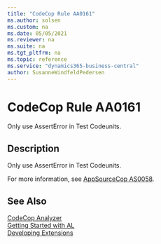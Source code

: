 ```yaml
---
title: "CodeCop Rule AA0161"
ms.author: solsen
ms.custom: na
ms.date: 05/05/2021
ms.reviewer: na
ms.suite: na
ms.tgt_pltfrm: na
ms.topic: reference
ms.service: "dynamics365-business-central"
author: SusanneWindfeldPedersen
---
```

[//]: # (START>DO_NOT_EDIT)
[//]: # (IMPORTANT:Do not edit any of the content between here and the END>DO_NOT_EDIT.)
[//]: # (Any modifications should be made in the .xml files in the ModernDev repo.)
# CodeCop Rule AA0161
Only use AssertError in Test Codeunits.

## Description
Only use AssertError in Test Codeunits.

[//]: # (IMPORTANT: END>DO_NOT_EDIT)

For more information, see [AppSourceCop AS0058](appsourcecop-as0058-onlyuseasserterrorintestcodeunits.md).

## See Also  
[CodeCop Analyzer](codecop.md)  
[Getting Started with AL](../devenv-get-started.md)  
[Developing Extensions](../devenv-dev-overview.md)  